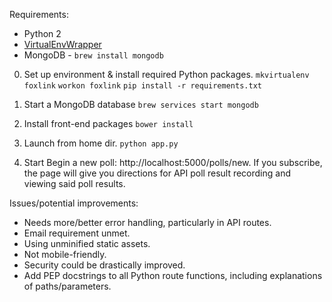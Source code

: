 Requirements:
* Python 2
* [VirtualEnvWrapper](http://virtualenvwrapper.readthedocs.io/en/latest/)
* MongoDB - `brew install mongodb`

0) Set up environment & install required Python packages.
`mkvirtualenv foxlink`
`workon foxlink`
`pip install -r requirements.txt`

1) Start a MongoDB database
`brew services start mongodb`

2) Install front-end packages
`bower install`

3) Launch from home dir.
`python app.py`

4) Start
Begin a new poll: http://localhost:5000/polls/new.  If you
subscribe, the page will give you directions for API poll 
result recording and viewing said poll results.

Issues/potential improvements:
* Needs more/better error handling, particularly in API routes.
* Email requirement unmet.
* Using unminified static assets.
* Not mobile-friendly.
* Security could be drastically improved.
* Add PEP docstrings to all Python route functions, including explanations of paths/parameters.